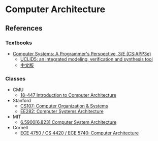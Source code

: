 # Computer Architecture


## References

### Textbooks
- [Computer Systems: A Programmer's Perspective, 3/E (CS:APP3e)](https://csapp.cs.cmu.edu/)
  - [UCLID5: an integrated modeling, verification and synthesis tool](https://github.com/uclid-org/uclid)
  - [中文版](https://fengmuzi2003.gitbook.io/csapp3e)

### Classes
- CMU
  - [18-447 Introduction to Computer Architecture](https://users.ece.cmu.edu/~jhoe/doku/doku.php?id=18-447_introduction_to_computer_architecture)
- Stanford
  - [CS107: Computer Organization & Systems](https://web.stanford.edu/class/archive/cs/cs107/cs107.1252/)
  - [EE282: Computer Systems Architecture](https://web.stanford.edu/class/ee282/)
- MIT
  - [6.5900[6.823] Computer System Architecture](https://csg.csail.mit.edu/6.5900/info.html)
- Cornell
  - [ECE 4750 / CS 4420 / ECE 5740: Computer Architecture](https://www.csl.cornell.edu/courses/ece4750/index.shtml)